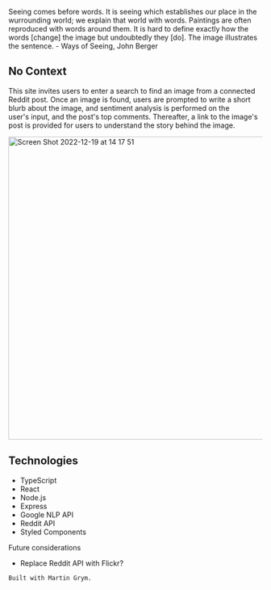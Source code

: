 Seeing comes before words. It is seeing which establishes our place in the wurrounding world; we explain that world with words. Paintings are often reproduced with words around them. It is hard to define exactly how the words [change] the image but undoubtedly they [do]. The image illustrates the sentence. - Ways of Seeing, John Berger

## No Context
This site invites users to enter a search to find an image from a connected Reddit post. Once an image is found, users are prompted to write a short blurb about the image, and sentiment analysis is performed on the user's input, and the post's top comments. Thereafter, a link to the image's post is provided for users to understand the story behind the image.

<img width="600" alt="Screen Shot 2022-12-19 at 14 17 51 " src="https://user-images.githubusercontent.com/112890821/208502886-be282cc5-14ee-4ac7-800a-425572877c13.png">

## Technologies
- TypeScript
- React
- Node.js
- Express
- Google NLP API
- Reddit API
- Styled Components

Future considerations
- Replace Reddit API with Flickr?

```
Built with Martin Grym.
```
